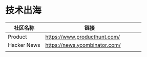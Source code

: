 # 技术出海



<table><thead><tr><th>社区名称</th><th width="276">链接</th><th></th></tr></thead><tbody><tr><td>Product</td><td><a href="https://www.producthunt.com/">https://www.producthunt.com/</a></td><td></td></tr><tr><td>Hacker News</td><td><a href="https://news.ycombinator.com/">https://news.ycombinator.com/</a></td><td></td></tr><tr><td></td><td></td><td></td></tr></tbody></table>
